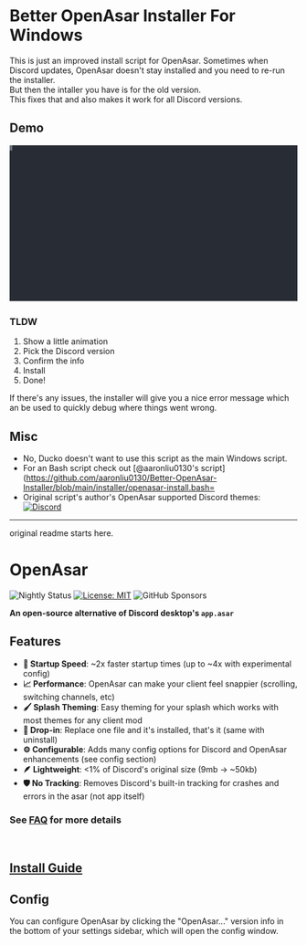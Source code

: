 # Better OpenAsar Installer For Windows

This is just an improved install script for OpenAsar. 
Sometimes when Discord updates, OpenAsar doesn't stay installed and you need to re-run the installer.  
But then the intaller you have is for the old version.  
This fixes that and also makes it work for all Discord versions.  

## Demo

[![asciicast SVG preview](/installer/demoWin.svg)](https://asciinema.org/a/594421?autoplay=1 "Click to have more features like chapters, better display and pausing")

### TLDW

1. Show a little animation
2. Pick the Discord version
3. Confirm the info
4. Install
5. Done!

If there's any issues, the installer will give you a nice error message which an be used to quickly debug where things went wrong.

## Misc

- No, Ducko doesn't want to use this script as the main Windows script.
- For an Bash script check out [@aaronliu0130's script](https://github.com/aaronliu0130/Better-OpenAsar-Installer/blob/main/installer/openasar-install.bash=
- Original script's author's OpenAsar supported Discord themes: [![Discord](https://img.shields.io/discord/1050062854860046417?color=7289da&logo=discord&logoColor=white)](https://discord.gg/A6vwGchJYs)

----
original readme starts here.

# OpenAsar
  
![Nightly Status](https://github.com/GooseMod/OpenAsar/actions/workflows/nightly.yml/badge.svg) [![License: MIT](https://img.shields.io/badge/License-MIT-blue.svg)](https://choosealicense.com/licenses/mit/l) ![GitHub Sponsors](https://img.shields.io/github/sponsors/CanadaHonk?label=Sponsors&logo=github)

**An open-source alternative of Discord desktop's `app.asar`**

## Features

- **:rocket: Startup Speed**: ~2x faster startup times (up to ~4x with experimental config)
- **:chart_with_upwards_trend: Performance**: OpenAsar can make your client feel snappier (scrolling, switching channels, etc)
- **:paintbrush: Splash Theming**: Easy theming for your splash which works with most themes for any client mod
- **:electric_plug: Drop-in**: Replace one file and it's installed, that's it (same with uninstall)
- **:gear: Configurable**: Adds many config options for Discord and OpenAsar enhancements (see config section)
- **:feather: Lightweight**: <1% of Discord's original size (9mb -> ~50kb)
- **:shield: No Tracking**: Removes Discord's built-in tracking for crashes and errors in the asar (not app itself)

### See [FAQ](faq.md) for more details

<br>

## [Install Guide](https://github.com/GooseMod/OpenAsar/wiki/Install-Guide)

## Config

You can configure OpenAsar by clicking the "OpenAsar..." version info in the bottom of your settings sidebar, which will open the config window.
